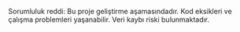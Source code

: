 Sorumluluk reddi: Bu proje geliştirme aşamasındadır. Kod eksikleri ve çalışma problemleri yaşanabilir. Veri kaybı riski bulunmaktadır.

